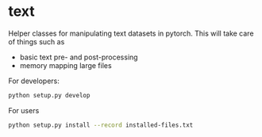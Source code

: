 # text

Helper classes for manipulating text datasets in pytorch. This will take care of things such as
* basic text pre- and post-processing
* memory mapping large files


For developers:

```bash
python setup.py develop
```

For users
```bash
python setup.py install --record installed-files.txt
```
